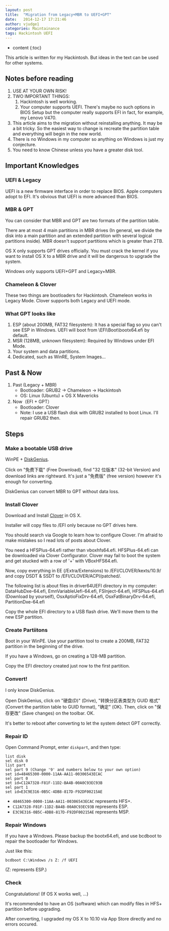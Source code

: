 ```yaml
---
layout: post
title:  "Migration from Legacy+MBR to UEFI+GPT"
date:   2014-12-17 17:21:46
author: vjudge1
categories: Maintainance
tags: Hackintosh UEFI
---
```

* content
{:toc}

This article is written for my Hackintosh. But ideas in the text can be used for other systems. 




## Notes before reading

1. USE AT YOUR OWN RISK!
2. TWO IMPORTANT THINGS:
	1. Hackintosh is well working.
	2. Your computer supports UEFI. There's maybe no such options in BIOS Setup but the computer really supports EFI in fact, for example, my Lenovo V470.
3. This article aims to the migration without reinstalling anything. It may be a bit tricky. So the easiest way to change is recreate the partition table and everything will begin in the new world.
4. There is no Windows in my computer so anything on Windows is just my conjecture.
5. You need to know Chinese unless you have a greater disk tool.

## Important Knowledges

### UEFI & Legacy

UEFI is a new firmware interface in order to replace BIOS. Apple computers adopt to EFI. It's obvious that UEFI is more advanced than BIOS.

### MBR & GPT

You can consider that MBR and GPT are two formats of the partition table. 

There are at most 4 main partitions in MBR drives (In general, we divide the disk into a main partition and an extended partition with several logical partitions inside). MBR doesn't support partitions which is greater than 2TB.

OS X only supports GPT drives officially. You must crack the kernel if you want to install OS X to a MBR drive and it will be dangerous to upgrade the system.

Windows only supports UEFI+GPT and Legacy+MBR.

### Chameleon & Clover

These two things are bootloaders for Hackintosh. Chameleon works in Legacy Mode. Clover supports both Legacy and UEFI mode.

### What GPT looks like

1. ESP (about 200MB, FAT32 filesystem): It has a special flag so you can't see ESP in Windows. UEFI will boot from \EFI\Boot\bootx64.efi by default.
2. MSR (128MB, unknown filesystem): Required by Windows under EFI Mode.
3. Your system and data partitions.
4. Dedicated, such as WinRE, System Images...

## Past & Now

1. Past (Legacy + MBR)
	* Bootloader: GRUB2 -> Chameleon -> Hackintosh
	* OS: Linux (Ubuntu) + OS X Mavericks
2. Now（EFI + GPT）
	* Bootloader: Clover
	* Note: I use a USB flash disk with GRUB2 installed to boot Linux. I'll repair GRUB2 then.

## Steps

### Make a bootable USB drive

WinPE + [DiskGenius](http://diskgenius.cn). 

Click on "免费下载" (Free Download), find "32 位版本" (32-bit Version) and download links are rightward. It's just a "免费版" (free version) however it's enough for converting.

DiskGenius can convert MBR to GPT without data loss.

### Install Clover

Download and Install [Clover](http://sourceforge.net/projects/cloverefiboot/files/?source=navbar) in OS X.

Installer will copy files to /EFI only because no GPT drives here.

You should search via Google to learn how to configure Clover. I'm afraid to make mistakes so I read lots of posts about Clover.

You need a HFSPlus-64.efi rather than vboxhfs64.efi. HFSPlus-64.efi can be downloaded via Clover Configurator. Clover may fail to boot the system and get stucked with a row of '+' with VBoxHFS64.efi.

Now, copy everything in EE (/Extra/Extensions) to /EFI/CLOVER/kexts/10.9/ and copy DSDT & SSDT to /EFI/CLOVER/ACPI/patched/.

The following list is about files in driver64UEFI directory in my computer: DataHubDxe-64.efi, EmnVariableUefi-64.efi, FSInject-64.efi, HFSPlus-64.efi (Download by yourself), OsxAptioFixDrv-64.efi, OsxFatBinaryDrv-64.efi, PartitionDxe-64.efi

Copy the whole EFI directory to a USB flash drive. We'll move them to the new ESP partition.

### Create Partiitons

Boot in your WinPE. Use your partition tool to create a 200MB, FAT32 partition in the beginning of the drive. 

If you have a Windows, go on creating a 128-MB partition.

Copy the EFI directory created just now to the first partition. 

### Convert!

I only know DiskGenius. 

Open DiskGenius, click on "硬盘(D)" (Drive), "转换分区表类型为 GUID 格式" (Convert the partition table to GUID format), "确定" (OK). Then, click on "保存更改" (Save changes) on the toolbar. OK.

It's better to reboot after converting to let the system detect GPT correctly.


### Repair ID

Open Command Prompt, enter `diskpart`, and then type: 

	list disk
	sel disk 0
	list part
	sel part 9 (Change '9' and numbers below to your own option)
	set id=48465300-0000-11AA-AA11-00306543ECAC
	sel part 0
	set id=C12A7328-F81F-11D2-BA4B-00A0C93EC93B
	sel part 1
	set id=E3C9E316-0B5C-4DB8-817D-F92DF00215AE

* `48465300-0000-11AA-AA11-00306543ECAC` represents HFS+.
* `C12A7328-F81F-11D2-BA4B-00A0C93EC93B` represents ESP.
* `E3C9E316-0B5C-4DB8-817D-F92DF00215AE` represents MSP.

### Repair Windows

If you have a Windows. Please backup the bootx64.efi, and use bcdboot to repair the bootloader for Windows.

Just like this:

	bcdboot C:\Windows /s Z: /f UEFI
	
(Z: represents ESP.)

### Check

Congratulations! (If OS X works well, ...)

It's recommended to have an OS (software) which can modify files in HFS+ partition before upgrading.

After converting, I upgraded my OS X to 10.10 via App Store directly and no errors occured. 